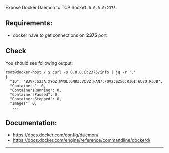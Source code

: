 
Expose Docker Daemon to TCP Socket: `0.0.0.0:2375`.  

## Requirements:
- docker have to get connections on **2375** port


## Check
You should see following output:
```
root@docker-host / $ curl -s 0.0.0.0:2375/info | jq -r '.'
{
  "ID": "BJVF:S2JA:XYGZ:WWQL:GNRZ:VCVZ:FAN7:FOV2:SZ56:RIGI:6U7Q:R6JD",
  "Containers": 0,
  "ContainersRunning": 0,
  "ContainersPaused": 0,
  "ContainersStopped": 0,
  "Images": 0,
   ...

```

## Documentation:
- https://docs.docker.com/config/daemon/
- https://docs.docker.com/engine/reference/commandline/dockerd/

---
